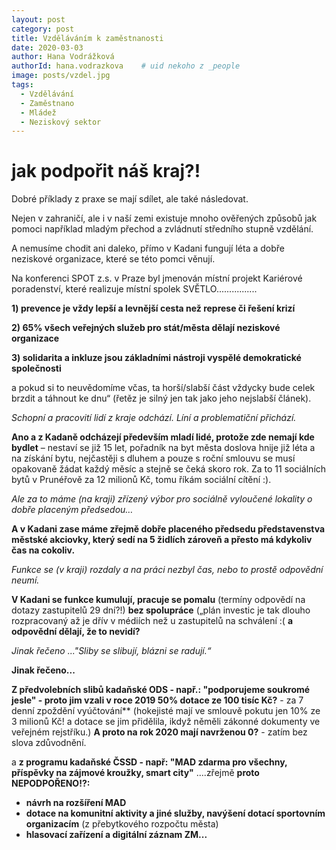 ```yaml
---
layout: post
category: post
title: Vzděláváním k zaměstnanosti   
date: 2020-03-03
author: Hana Vodrážková
authorId: hana.vodrazkova    # uid nekoho z _people
image: posts/vzdel.jpg
tags:
  - Vzdělávání
  - Zaměstnano
  - Mládež
  - Neziskový sektor
---
```


# jak podpořit náš kraj?! 



Dobré příklady z praxe se mají sdílet, ale také následovat.

Nejen v zahraničí, ale i v naší zemi existuje mnoho ověřených způsobů jak pomoci například mladým přechod a zvládnutí středního stupně vzdělání.

A nemusíme chodit ani daleko, přímo v Kadani fungují léta a dobře neziskové organizace, které se této pomci věnují.

Na konferenci SPOT z.s. v Praze byl jmenován místní projekt Kariérové poradenství, které realizuje místní spolek SVĚTLO................



**1) prevence je vždy lepší a levnější cesta než represe či řešení krizí**

**2) 65% všech veřejných služeb pro stát/města dělají neziskové organizace**

**3) solidarita a inkluze jsou základními nástroji vyspělé demokratické společnosti** 

a pokud si to neuvědomíme včas, ta horší/slabší část vždycky bude celek brzdit a táhnout ke dnu“ (řetěz je silný jen tak jako jeho nejslabší článek).

*Schopní a pracovití lidí z kraje odchází. Líní a problematiční přichází.*

**Ano a z Kadaně odcházejí především mladí lidé, protože zde nemají kde bydlet** – nestaví se již 15 let, pořadník na byt města doslova hnije již léta a na získání bytu, nejčastěji s dluhem a pouze s roční smlouvu se musí opakovaně žádat každý měsíc a stejně se čeká skoro rok. Za to 11 sociálních bytů v Prunéřově za 12 milionů Kč, tomu říkám sociální cítění :). 

*Ale za to máme (na kraji) zřízený výbor pro sociálně vyloučené lokality o dobře placeným předsedou…*

**A v Kadani zase máme zřejmě dobře placeného předsedu představenstva městské akciovky, který sedí na 5 židlích zároveň a přesto má kdykoliv čas na cokoliv.**

*Funkce se (v kraji) rozdaly a na práci nezbyl čas, nebo to prostě odpovědní neumí.*

**V Kadani se funkce kumulují, pracuje se pomalu** (termíny odpovědí na dotazy zastupitelů 29 dní?!) **bez spolupráce** („plán investic je tak dlouho rozpracovaný až je dřív v médiích než u zastupitelů na schválení :( **a odpovědní dělají, že to nevidí?**

*Jinak řečeno ..."Sliby se slibují, blázni se radují.“* 

**Jinak řečeno...**

**Z předvolebních slibů kadaňské ODS - např.:
"podporujeme soukromé jesle" - proto jim vzali v roce 2019 50% dotace ze 100 tisíc Kč?** - za 7 denní zpoždění vyúčtování** (hokejisté mají ve smlouvě pokutu jen 10% ze 3 milionů Kč! a dotace se jim přidělila, ikdyž něměli zákonné dokumenty ve veřejném rejstříku.) **A proto na rok 2020 mají navrženou 0?** - zatím bez slova zdůvodnění.

a **z programu kadaňské ČSSD - např: "MAD zdarma pro všechny, příspěvky na zájmové kroužky, smart city"** ....zřejmě **proto NEPODPOŘENO!?:** 
* **návrh na rozšíření MAD**
* **dotace na komunitní aktivity a jiné služby, navýšení dotací sportovním organizacím** (z přebytkového rozpočtu města)
* **hlasovací zařízení a digitální záznam ZM...** 

